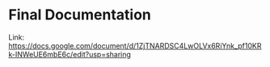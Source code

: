# Final Documentation
Link: https://docs.google.com/document/d/1ZjTNARDSC4LwOLVx6RiYnk_pf10KRk-INWeUE6mbE6c/edit?usp=sharing
